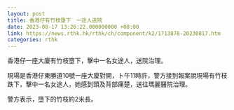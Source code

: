 ```yaml
---
layout: post
title: 香港仔有竹枝墮下　一途人送院
date: 2023-08-17 13:26:22.000000000 +08:00
link: https://news.rthk.hk/rthk/ch/component/k2/1713878-20230817.htm
categories: rthk
---
```


香港仔一座大廈有竹枝墮下，擊中一名女途人，送院治理。

現場是香港仔東勝道10號一座大廈對開，卜午11時許，警方接到報案說現場有竹枝跌下，擊中一名女途人，她感到頭及背部痛楚，送往瑪麗醫院治理。

警方表示，墮下的竹枝約2米長。
